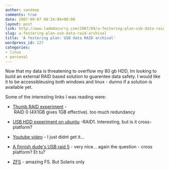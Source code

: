 ```yaml
---
author: sandeep
comments: true
date: 2007-09-07 08:34:04+00:00
layout: post
link: http://www.lambdacurry.com/2007/09/a-festering-plan-usb-data-raid-archival/
slug: a-festering-plan-usb-data-raid-archival
title: 'A festering plan: USB data RAID archival'
wordpress_id: 127
categories:
- linux
- personal
---
```


Now that my data is threatening to overflow my 80 gb HDD, Im looking to build an external RAID based solution to guarentee data safety. I would like it to be accessibleusing both windows and linux - dunno if a solution is available yet.

Some of the interesting links I was reading were:



	
  * [Thumb RAID experiment](http://www.bigbruin.com/reviews05/article.php?item=thumbraid&file=1) - RAID 0 (4X1GB gives 1GB effective). too much redundancy

	
  * [USB HDD experiment on ubuntu](http://ubuntuforums.org/showthread.php?t=469796) -RAID1. Interesting, but is it cross-platform?

	
  * [Youtube video](http://www.youtube.com/watch?v=Pi-7JcEU-GA) - I just didnt get it...

	
  * [A finnish dude's USB raid 5](http://cs.joensuu.fi/~mmeri/usbraid/) - very nice... again the question - cross platform? Et tu?

	
  * [ZFS](http://blogs.sun.com/constantin/entry/csi_munich_how_to_save) - amazing FS. But Solaris only


